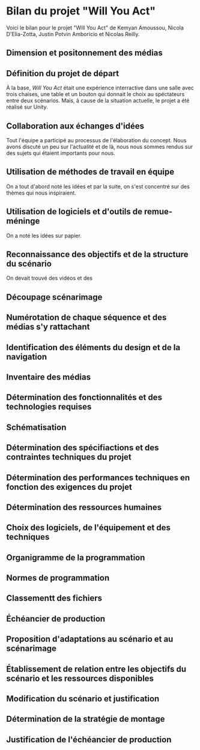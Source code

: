 # Bilan du projet "Will You Act"

Voici le bilan pour le projet "Will You Act" de Kemyan Amoussou, Nicola D'Elia-Zotta, Justin Potvin Amboricio et Nicolas Reilly.

## Dimension et positonnement des médias

## Définition du projet de départ
À la base, _Will You Act_ était une expérience interractive dans une salle avec trois chaises, une table et un bouton qui donnait le choix au spéctateurs entre deux scénarios. Mais, à cause de la situation actuelle, le projet a été réalisé sur Unity.
## Collaboration aux échanges d'idées
Tout l'équipe a participé au processus de l'élaboration du concept. Nous avons discuté un peu sur l'actualité et de là, nous nous sommes rendus sur des sujets qui étaient importants pour nous.
## Utilisation de méthodes de travail en équipe
On a tout d'abord noté les idées et par la suite, on s'est concentré sur des thèmes qui nous inspiraient.
## Utilisation de logiciels et d'outils de remue-méninge
On a noté les idées sur papier.
## Reconnaissance des objectifs et de la structure du scénario
On devait trouvé des vidéos et des 
## Découpage scénarimage

## Numérotation de chaque séquence et des médias s'y rattachant

## Identification des éléments du design et de la navigation

## Inventaire des médias

## Détermination des fonctionnalités et des technologies requises

## Schématisation

## Détermination des spécifiactions et des contraintes techniques du projet

## Détermination des performances techniques en fonction des exigences du projet

## Détermination des ressources humaines

## Choix des logiciels, de l'équipement et des techniques

## Organigramme de la programmation

## Normes de programmation

## Classementt des fichiers

## Échéancier de production

## Proposition d'adaptations au scénario et au scénarimage

## Établissement de relation entre les objectifs du scénario et les ressources disponibles

## Modification du scénario et justification

## Détermination de la stratégie de montage

## Justification de l'échéancier de production

